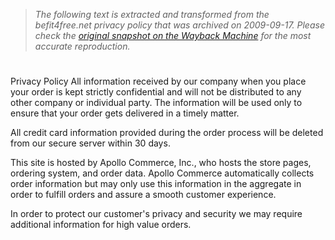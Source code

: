 > *The following text is extracted and transformed from the befit4free.net privacy policy that was archived on 2009-09-17. Please check the [original snapshot on the Wayback Machine](https://web.archive.org/web/20090917193719id_/http%3A//www.befit4free.com/privacypolicy) for the most accurate reproduction.*

# 

Privacy Policy All information received by our company when you place your order is kept strictly confidential and will not be distributed to any other company or individual party. The information will be used only to ensure that your order gets delivered in a timely matter. 

All credit card information provided during the order process will be deleted from our secure server within 30 days. 

This site is hosted by Apollo Commerce, Inc., who hosts the store pages, ordering system, and order data. Apollo Commerce automatically collects order information but may only use this information in the aggregate in order to fulfill orders and assure a smooth customer experience.

In order to protect our customer's privacy and security we may require additional information for high value orders. 
